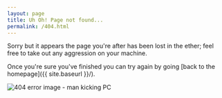 ```yaml
---
layout: page
title: Uh Oh! Page not found...
permalink: /404.html
---
```


Sorry but it appears the page you\'re after has been lost in the ether; feel free to take out any aggression on your machine.

Once you\'re sure you\'ve finished you can try again by going [back to the homepage]({{ site.baseurl }}/).

<img class="not-found" src="{{ site.baseurl }}/images/404.svg" alt="404 error image - man kicking PC"/>